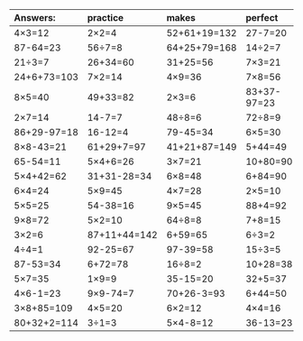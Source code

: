 | Answers: | practice | makes | perfect | ! |
| :--- | :--- | :--- | :--- | :--- |
| 4×3=12 | 2×2=4 | 52+61+19=132 | 27-7=20 | 7×4=28 | 
| 87-64=23 | 56÷7=8 | 64+25+79=168 | 14÷2=7 | 83+84+41=208 | 
| 21÷3=7 | 26+34=60 | 31+25=56 | 7×3=21 | 79+18=97 | 
| 24+6+73=103 | 7×2=14 | 4×9=36 | 7×8=56 | 8×4+88=120 | 
| 8×5=40 | 49+33=82 | 2×3=6 | 83+37-97=23 | 65+34=99 | 
| 2×7=14 | 14-7=7 | 48÷8=6 | 72÷8=9 | 4×8=32 | 
| 86+29-97=18 | 16-12=4 | 79-45=34 | 6×5=30 | 6×3=18 | 
| 8×8-43=21 | 61+29+7=97 | 41+21+87=149 | 5+44=49 | 12÷2=6 | 
| 65-54=11 | 5×4+6=26 | 3×7=21 | 10+80=90 | 3×5=15 | 
| 5×4+42=62 | 31+31-28=34 | 6×8=48 | 6+84=90 | 97-11=86 | 
| 6×4=24 | 5×9=45 | 4×7=28 | 2×5=10 | 5×7-1=34 | 
| 5×5=25 | 54-38=16 | 9×5=45 | 88+4=92 | 37+51+36=124 | 
| 9×8=72 | 5×2=10 | 64÷8=8 | 7+8=15 | 63÷7=9 | 
| 3×2=6 | 87+11+44=142 | 6+59=65 | 6÷3=2 | 6×7=42 | 
| 4÷4=1 | 92-25=67 | 97-39=58 | 15÷3=5 | 63÷9=7 | 
| 87-53=34 | 6+72=78 | 16÷8=2 | 10+28=38 | 3×8-14=10 | 
| 5×7=35 | 1×9=9 | 35-15=20 | 32+5=37 | 86-76=10 | 
| 4×6-1=23 | 9×9-74=7 | 70+26-3=93 | 6+44=50 | 29+65-2=92 | 
| 3×8+85=109 | 4×5=20 | 6×2=12 | 4×4=16 | 7×7=49 | 
| 80+32+2=114 | 3÷1=3 | 5×4-8=12 | 36-13=23 | 2×4=8 | 
